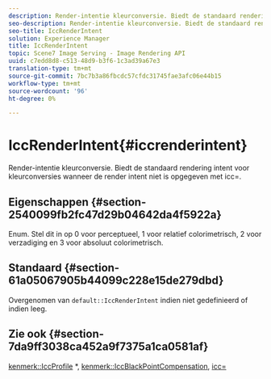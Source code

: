 ```yaml
---
description: Render-intentie kleurconversie. Biedt de standaard rendering intent voor kleurconversies wanneer de render intent niet is opgegeven met icc=.
seo-description: Render-intentie kleurconversie. Biedt de standaard rendering intent voor kleurconversies wanneer de render intent niet is opgegeven met icc=.
seo-title: IccRenderIntent
solution: Experience Manager
title: IccRenderIntent
topic: Scene7 Image Serving - Image Rendering API
uuid: c7edd8d8-c513-48d9-b3f6-1c3ad39a67e3
translation-type: tm+mt
source-git-commit: 7bc7b3a86fbcdc57cfdc31745fae3afc06e44b15
workflow-type: tm+mt
source-wordcount: '96'
ht-degree: 0%

---
```



# IccRenderIntent{#iccrenderintent}

Render-intentie kleurconversie. Biedt de standaard rendering intent voor kleurconversies wanneer de render intent niet is opgegeven met icc=.

## Eigenschappen {#section-2540099fb2fc47d29b04642da4f5922a}

Enum. Stel dit in op 0 voor perceptueel, 1 voor relatief colorimetrisch, 2 voor verzadiging en 3 voor absoluut colorimetrisch.

## Standaard {#section-61a05067905b44099c228e15de279dbd}

Overgenomen van `default::IccRenderIntent` indien niet gedefinieerd of indien leeg.

## Zie ook {#section-7da9ff3038ca452a9f7375a1ca0581af}

[kenmerk::IccProfile](../../../../../is-api/image-catalog/image-serving-api-ref/c-image-catalog-reference/c-attributes-reference/r-iccprofilecmyk.md#reference-db89f9dac33e447cadb359ec1ba27ee0) *,  [kenmerk::IccBlackPointCompensation](../../../../../is-api/image-catalog/image-serving-api-ref/c-image-catalog-reference/c-attributes-reference/r-iccblackpointcompensation.md#reference-357626375ee140d1807f0c05171c733f),  [icc=](../../../../../is-api/http-ref/image-serving-api-ref/c-http-protocol-reference/c-command-reference/r-icc.md#reference-182b5679e21e4df3b4d330535a5a7517)
